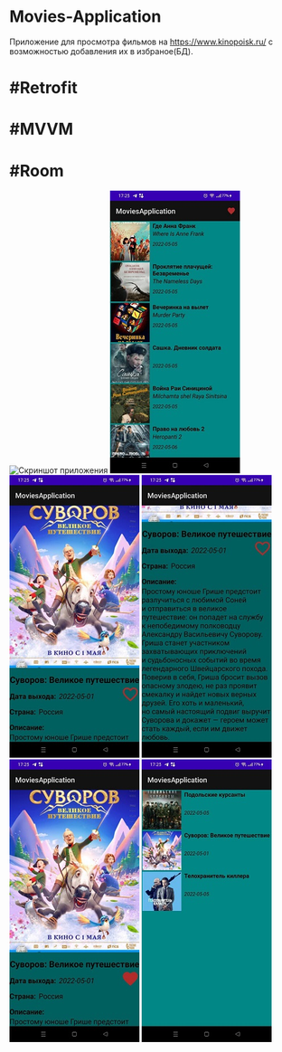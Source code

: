 # Movies-Application
Приложение для просмотра фильмов на https://www.kinopoisk.ru/ с возможностью добавления их в избраное(БД).
# #Retrofit
# #MVVM
# #Room

![Скриншот приложения](<img src="screenshots/1.png" width="230" height="500">)  ![Скриншот приложения](https://github.com/FrikoGad/Movies-Application/raw/main/screenshots/2.png)  ![Скриншот приложения](https://github.com/FrikoGad/Movies-Application/raw/main/screenshots/3.png)  ![Скриншот приложения](https://github.com/FrikoGad/Movies-Application/raw/main/screenshots/4.png)  ![Скриншот приложения](https://github.com/FrikoGad/Movies-Application/raw/main/screenshots/5.png)  ![Скриншот приложения](https://github.com/FrikoGad/Movies-Application/raw/main/screenshots/6.png)
